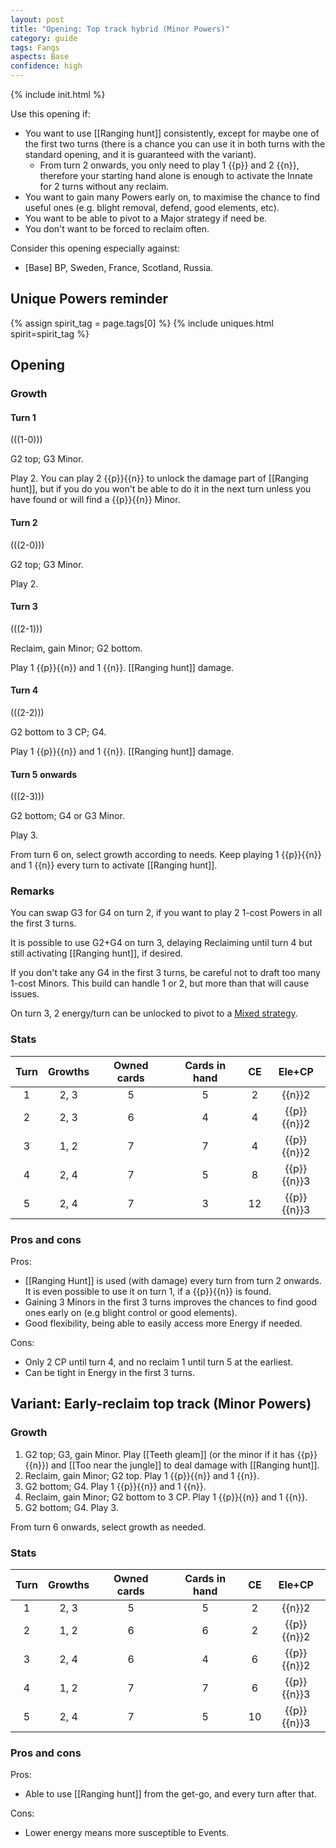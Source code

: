 ```yaml
---  
layout: post  
title: "Opening: Top track hybrid (Minor Powers)"  
category: guide  
tags: Fangs
aspects: Base  
confidence: high
---
```

{% include init.html %}

Use this opening if:

- You want to use [[Ranging hunt]] consistently, except for maybe one of the first two turns (there is a chance you can use it in both turns with the standard opening, and it is guaranteed with the variant).
  - From turn 2 onwards, you only need to play 1 {{p}} and 2 {{n}}, therefore your starting hand alone is enough to activate the Innate for 2 turns without any reclaim.
- You want to gain many Powers early on, to maximise the chance to find useful ones (e.g. blight removal, defend, good elements, etc).
- You want to be able to pivot to a Major strategy if need be.
- You don't want to be forced to reclaim often.

Consider this opening especially against:

- [Base] BP, Sweden, France, Scotland, Russia.


## Unique Powers reminder

{% assign spirit_tag = page.tags[0] %}
{% include uniques.html spirit=spirit_tag %}



## Opening

### Growth

#### Turn 1

(((1-0)))

G2 top; G3 Minor.

Play 2. You can play 2 {{p}}{{n}} to unlock the damage part of [[Ranging hunt]], but if you do you won't be able to do it in the next turn unless you have found or will find a {{p}}{{n}} Minor.

#### Turn 2

(((2-0)))

G2 top; G3 Minor. 

Play 2.

#### Turn 3

(((2-1)))

Reclaim, gain Minor; G2 bottom. 

Play 1 {{p}}{{n}} and 1 {{n}}. [[Ranging hunt]] damage.

#### Turn 4

(((2-2)))

G2 bottom to 3 CP; G4.

Play 1 {{p}}{{n}} and 1 {{n}}. [[Ranging hunt]] damage.

#### Turn 5 onwards

(((2-3)))

G2 bottom; G4 or G3 Minor.

Play 3.

From turn 6 on, select growth according to needs. Keep playing 1 {{p}}{{n}} and 1 {{n}} every turn to activate [[Ranging hunt]].

### Remarks

You can swap G3 for G4 on turn 2, if you want to play 2 1-cost Powers in all the first 3 turns.

It is possible to use G2+G4 on turn 3, delaying Reclaiming until turn 4 but still activating [[Ranging hunt]], if desired.

If you don't take any G4 in the first 3 turns, be careful not to draft too many 1-cost Minors. This build can handle 1 or 2, but more than that will cause issues.

On turn 3, 2 energy/turn can be unlocked to pivot to a [Mixed strategy](/guide/fangs-opening3/).


### Stats

Turn | Growths | Owned cards | Cards in hand | CE | Ele+CP
:--: | :--: | :--: | :--: | :--: | :--:
1 | 2, 3 |   5   | 5 | 2 | {{n}}2
2 | 2, 3 |   6   | 4 | 4 | {{p}}{{n}}2
3 | 1, 2 |   7   | 7 | 4 | {{p}}{{n}}2
4 | 2, 4 |   7   | 5 | 8 | {{p}}{{n}}3
5 | 2, 4 |   7   | 3 | 12 | {{p}}{{n}}3

### Pros and cons

Pros: 

- [[Ranging Hunt]] is used (with damage) every turn from turn 2 onwards. It is even possible to use it on turn 1, if a {{p}}{{n}} is found.
- Gaining 3 Minors in the first 3 turns improves the chances to find good ones early on (e.g blight control or good elements).
- Good flexibility, being able to easily access more Energy if needed.

Cons:

- Only 2 CP until turn 4, and no reclaim 1 until turn 5 at the earliest.
- Can be tight in Energy in the first 3 turns.



## Variant: Early-reclaim top track (Minor Powers)

### Growth

1. G2 top; G3, gain Minor. Play [[Teeth gleam]] (or the minor if it has {{p}}{{n}}) and [[Too near the jungle]] to deal damage with [[Ranging hunt]].
2. Reclaim, gain Minor; G2 top. Play 1 {{p}}{{n}} and 1 {{n}}.
3. G2 bottom; G4. Play 1 {{p}}{{n}} and 1 {{n}}.   
4. Reclaim, gain Minor; G2 bottom to 3 CP. Play 1 {{p}}{{n}} and 1 {{n}}.
5. G2 bottom; G4. Play 3.
   
From turn 6 onwards, select growth as needed.


### Stats

Turn | Growths | Owned cards | Cards in hand | CE | Ele+CP
:--: | :--: | :--: | :--: | :--: | :--:
1 | 2, 3 |   5   | 5 | 2 | {{n}}2
2 | 1, 2 |   6   | 6 | 2 | {{p}}{{n}}2
3 | 2, 4 |   6   | 4 | 6 | {{p}}{{n}}2
4 | 1, 2 |   7   | 7 | 6 | {{p}}{{n}}3
5 | 2, 4 |   7   | 5 | 10 | {{p}}{{n}}3

### Pros and cons

Pros:

- Able to use [[Ranging hunt]] from the get-go, and every turn after that.

Cons:

- Lower energy means more susceptible to Events.








